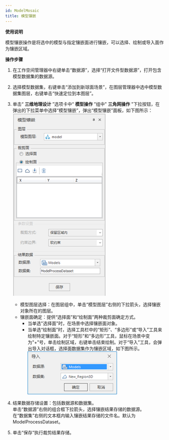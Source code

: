 ```yaml
---
id: ModelMosaic
title: 模型镶嵌
---
```

**使用说明**

模型镶嵌操作是将选中的模型与指定镶嵌面进行镶嵌，可以选择、绘制或导入面作为镶嵌区域。

**操作步骤**

1. 在工作空间管理器中右键单击“数据源”，选择“打开文件型数据源”，打开包含模型数据集的数据源。
2. 选择模型数据集，右键单击“添加到新球面场景”，在图层管理器中选中模型数据集图层，右键单击“快速定位到本图层”。
3. 单击“ **三维地理设计** ”选项卡中“ **模型操作** ”组中" **三角网操作** "下拉按钮，在弹出的下拉菜单中选择“模型镶嵌”，弹出“模型镶嵌”面板，如下图所示：  
![图：“模型镶嵌”面板 ](img/ModelMosaicDialog.png) 

   * 模型图层选择：在图层组中，单击“模型图层”右侧的下拉箭头，选择镶嵌对象所在的图层。
   * 镶嵌面确定：提供“选择面”和“绘制面”两种裁剪面确定方式。 
      - 当单选"选择面"时，在场景中选择镶嵌面对象。
       - 当单选“绘制面”时，选择工具栏中的“矩形”、“多边形”或“导入”工具来绘制特定镶嵌面。对于“矩形”和“多边形”工具，鼠标在场景中变为"+"号，单击绘制区域，右键单击结束绘制。对于“导入”工具，会弹出导入对话框，选择面数据集作为镶嵌区域，如下图所示。  
![图：“导入”对话框  ](img/ModelClip_ExportDialog.png)  

4. 结果数据存储设置：包括数据源和数据集。   
 单击“数据源”右侧的组合框下拉箭头，选择镶嵌结果存储的数据源。    
在“数据集”右侧的文本框内输入镶嵌结果存储的文件名。默认为ModelProcessDataset。

5. 单击“保存“执行裁剪结果存储。
